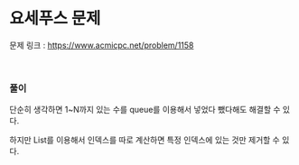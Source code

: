 요세푸스 문제
===

문제 링크 : https://www.acmicpc.net/problem/1158

<br>

### 풀이

단순히 생각하면 1~N까지 있는 수를 queue를 이용해서 넣었다 뺐다해도 해결할 수 있다.

하지만 List를 이용해서 인덱스를 따로 계산하면 특정 인덱스에 있는 것만 제거할 수 있다.

